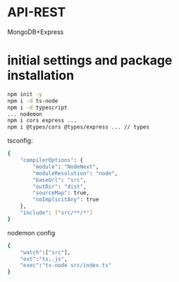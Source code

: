 # API-REST
MongoDB+Express

<h1>initial settings and package installation</h1>

```bash
npm init -y
npm i -d ts-node
npm i -d typescript
... nodemon
npm i cors express ...
npm i @types/cors @types/express ... // types
```

tsconfig:
```bash
{
    "compilerOptions": {
        "module": "NodeNext",
        "moduleResolution": "node",
        "baseUrl": "src",
        "outDir": "dist",
        "sourceMap": true,
        "noImplicitAny": true
    },
    "include": ["src/**/*"]
}

```

nodemon config
```bash
{
	"watch":["src"],
	"ext":"ts,.js",
	"exec":"ts-node src/index.ts"
}
```
